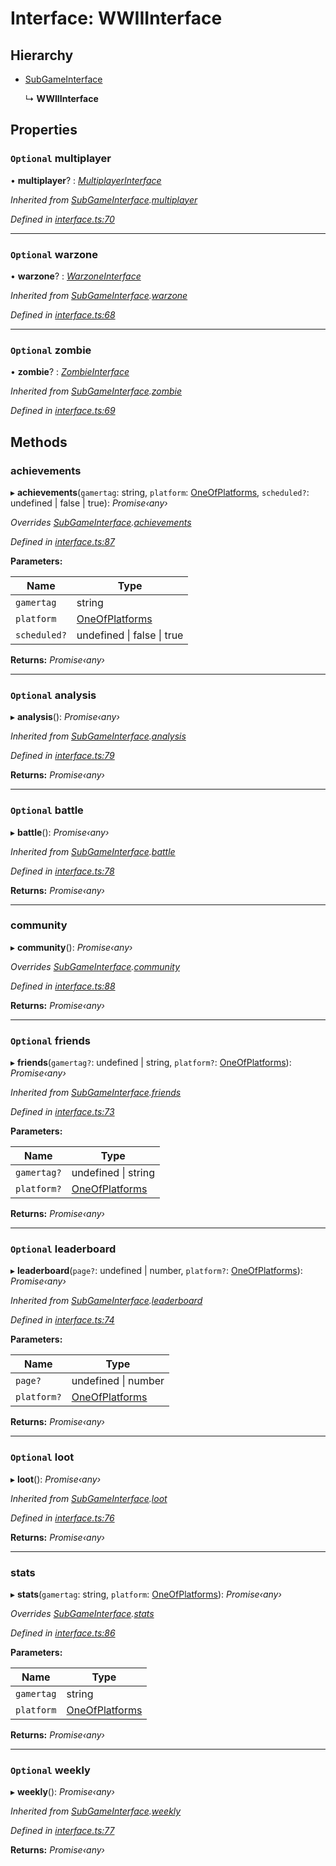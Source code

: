 # Interface: WWIIInterface

## Hierarchy

* [SubGameInterface](_interface_.codapi.subgameinterface.md)

  ↳ **WWIIInterface**

## Properties

### `Optional` multiplayer

• **multiplayer**? : *[MultiplayerInterface](_interface_.codapi.multiplayerinterface.md)*

*Inherited from [SubGameInterface](_interface_.codapi.subgameinterface.md).[multiplayer](_interface_.codapi.subgameinterface.md#optional-multiplayer)*

*Defined in [interface.ts:70](https://github.com/antonedvard/act-cod-api/blob/955978e/src/interface.ts#L70)*

___

### `Optional` warzone

• **warzone**? : *[WarzoneInterface](_interface_.codapi.warzoneinterface.md)*

*Inherited from [SubGameInterface](_interface_.codapi.subgameinterface.md).[warzone](_interface_.codapi.subgameinterface.md#optional-warzone)*

*Defined in [interface.ts:68](https://github.com/antonedvard/act-cod-api/blob/955978e/src/interface.ts#L68)*

___

### `Optional` zombie

• **zombie**? : *[ZombieInterface](_interface_.codapi.zombieinterface.md)*

*Inherited from [SubGameInterface](_interface_.codapi.subgameinterface.md).[zombie](_interface_.codapi.subgameinterface.md#optional-zombie)*

*Defined in [interface.ts:69](https://github.com/antonedvard/act-cod-api/blob/955978e/src/interface.ts#L69)*

## Methods

###  achievements

▸ **achievements**(`gamertag`: string, `platform`: [OneOfPlatforms](../modules/_interface_.codapi.md#oneofplatforms), `scheduled?`: undefined | false | true): *Promise‹any›*

*Overrides [SubGameInterface](_interface_.codapi.subgameinterface.md).[achievements](_interface_.codapi.subgameinterface.md#optional-achievements)*

*Defined in [interface.ts:87](https://github.com/antonedvard/act-cod-api/blob/955978e/src/interface.ts#L87)*

**Parameters:**

Name | Type |
------ | ------ |
`gamertag` | string |
`platform` | [OneOfPlatforms](../modules/_interface_.codapi.md#oneofplatforms) |
`scheduled?` | undefined &#124; false &#124; true |

**Returns:** *Promise‹any›*

___

### `Optional` analysis

▸ **analysis**(): *Promise‹any›*

*Inherited from [SubGameInterface](_interface_.codapi.subgameinterface.md).[analysis](_interface_.codapi.subgameinterface.md#optional-analysis)*

*Defined in [interface.ts:79](https://github.com/antonedvard/act-cod-api/blob/955978e/src/interface.ts#L79)*

**Returns:** *Promise‹any›*

___

### `Optional` battle

▸ **battle**(): *Promise‹any›*

*Inherited from [SubGameInterface](_interface_.codapi.subgameinterface.md).[battle](_interface_.codapi.subgameinterface.md#optional-battle)*

*Defined in [interface.ts:78](https://github.com/antonedvard/act-cod-api/blob/955978e/src/interface.ts#L78)*

**Returns:** *Promise‹any›*

___

###  community

▸ **community**(): *Promise‹any›*

*Overrides [SubGameInterface](_interface_.codapi.subgameinterface.md).[community](_interface_.codapi.subgameinterface.md#optional-community)*

*Defined in [interface.ts:88](https://github.com/antonedvard/act-cod-api/blob/955978e/src/interface.ts#L88)*

**Returns:** *Promise‹any›*

___

### `Optional` friends

▸ **friends**(`gamertag?`: undefined | string, `platform?`: [OneOfPlatforms](../modules/_interface_.codapi.md#oneofplatforms)): *Promise‹any›*

*Inherited from [SubGameInterface](_interface_.codapi.subgameinterface.md).[friends](_interface_.codapi.subgameinterface.md#optional-friends)*

*Defined in [interface.ts:73](https://github.com/antonedvard/act-cod-api/blob/955978e/src/interface.ts#L73)*

**Parameters:**

Name | Type |
------ | ------ |
`gamertag?` | undefined &#124; string |
`platform?` | [OneOfPlatforms](../modules/_interface_.codapi.md#oneofplatforms) |

**Returns:** *Promise‹any›*

___

### `Optional` leaderboard

▸ **leaderboard**(`page?`: undefined | number, `platform?`: [OneOfPlatforms](../modules/_interface_.codapi.md#oneofplatforms)): *Promise‹any›*

*Inherited from [SubGameInterface](_interface_.codapi.subgameinterface.md).[leaderboard](_interface_.codapi.subgameinterface.md#optional-leaderboard)*

*Defined in [interface.ts:74](https://github.com/antonedvard/act-cod-api/blob/955978e/src/interface.ts#L74)*

**Parameters:**

Name | Type |
------ | ------ |
`page?` | undefined &#124; number |
`platform?` | [OneOfPlatforms](../modules/_interface_.codapi.md#oneofplatforms) |

**Returns:** *Promise‹any›*

___

### `Optional` loot

▸ **loot**(): *Promise‹any›*

*Inherited from [SubGameInterface](_interface_.codapi.subgameinterface.md).[loot](_interface_.codapi.subgameinterface.md#optional-loot)*

*Defined in [interface.ts:76](https://github.com/antonedvard/act-cod-api/blob/955978e/src/interface.ts#L76)*

**Returns:** *Promise‹any›*

___

###  stats

▸ **stats**(`gamertag`: string, `platform`: [OneOfPlatforms](../modules/_interface_.codapi.md#oneofplatforms)): *Promise‹any›*

*Overrides [SubGameInterface](_interface_.codapi.subgameinterface.md).[stats](_interface_.codapi.subgameinterface.md#stats)*

*Defined in [interface.ts:86](https://github.com/antonedvard/act-cod-api/blob/955978e/src/interface.ts#L86)*

**Parameters:**

Name | Type |
------ | ------ |
`gamertag` | string |
`platform` | [OneOfPlatforms](../modules/_interface_.codapi.md#oneofplatforms) |

**Returns:** *Promise‹any›*

___

### `Optional` weekly

▸ **weekly**(): *Promise‹any›*

*Inherited from [SubGameInterface](_interface_.codapi.subgameinterface.md).[weekly](_interface_.codapi.subgameinterface.md#optional-weekly)*

*Defined in [interface.ts:77](https://github.com/antonedvard/act-cod-api/blob/955978e/src/interface.ts#L77)*

**Returns:** *Promise‹any›*
